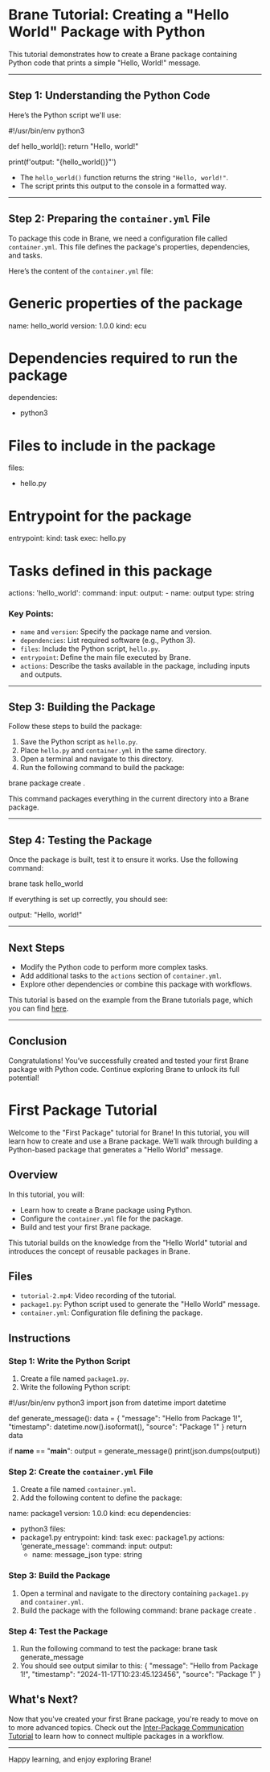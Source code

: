 # Brane Tutorial: Creating a "Hello World" Package with Python

This tutorial demonstrates how to create a Brane package containing Python code that prints a simple "Hello, World!" message.

---

## Step 1: Understanding the Python Code

Here’s the Python script we'll use:

#!/usr/bin/env python3

def hello_world():
    return "Hello, world!"

print(f'output: "{hello_world()}"')

- The `hello_world()` function returns the string `"Hello, world!"`.
- The script prints this output to the console in a formatted way.

---

## Step 2: Preparing the `container.yml` File

To package this code in Brane, we need a configuration file called `container.yml`. This file defines the package's properties, dependencies, and tasks.

Here’s the content of the `container.yml` file:

# Generic properties of the package
name: hello_world
version: 1.0.0
kind: ecu

# Dependencies required to run the package
dependencies:
- python3

# Files to include in the package
files:
- hello.py

# Entrypoint for the package
entrypoint:
  kind: task
  exec: hello.py

# Tasks defined in this package
actions:
  'hello_world':
    command:
    input:
    output:
    - name: output
      type: string

### Key Points:
- `name` and `version`: Specify the package name and version.
- `dependencies`: List required software (e.g., Python 3).
- `files`: Include the Python script, `hello.py`.
- `entrypoint`: Define the main file executed by Brane.
- `actions`: Describe the tasks available in the package, including inputs and outputs.

---

## Step 3: Building the Package

Follow these steps to build the package:

1. Save the Python script as `hello.py`.
2. Place `hello.py` and `container.yml` in the same directory.
3. Open a terminal and navigate to this directory.
4. Run the following command to build the package:

brane package create .

This command packages everything in the current directory into a Brane package.

---

## Step 4: Testing the Package

Once the package is built, test it to ensure it works. Use the following command:

brane task hello_world

If everything is set up correctly, you should see:

output: "Hello, world!"

---

## Next Steps

- Modify the Python code to perform more complex tasks.
- Add additional tasks to the `actions` section of `container.yml`.
- Explore other dependencies or combine this package with workflows.

This tutorial is based on the example from the Brane tutorials page, which you can find [here](https://wiki.enablingpersonalizedinterventions.nl/tutorials/tutorials/2023-04-20/p1_hello_world.html).

---

## Conclusion

Congratulations! You’ve successfully created and tested your first Brane package with Python code. Continue exploring Brane to unlock its full potential!







# First Package Tutorial

Welcome to the "First Package" tutorial for Brane! In this tutorial, you will learn how to create and use a Brane package. We’ll walk through building a Python-based package that generates a "Hello World" message.

## Overview

In this tutorial, you will:
- Learn how to create a Brane package using Python.
- Configure the `container.yml` file for the package.
- Build and test your first Brane package.

This tutorial builds on the knowledge from the "Hello World" tutorial and introduces the concept of reusable packages in Brane.

## Files

- `tutorial-2.mp4`: Video recording of the tutorial.
- `package1.py`: Python script used to generate the "Hello World" message.
- `container.yml`: Configuration file defining the package.

## Instructions

### Step 1: Write the Python Script
1. Create a file named `package1.py`.
2. Write the following Python script:

#!/usr/bin/env python3
import json
from datetime import datetime

def generate_message():
    data = {
        "message": "Hello from Package 1!",
        "timestamp": datetime.now().isoformat(),
        "source": "Package 1"
    }
    return data

if __name__ == "__main__":
    output = generate_message()
    print(json.dumps(output))

### Step 2: Create the `container.yml` File
1. Create a file named `container.yml`.
2. Add the following content to define the package:

name: package1
version: 1.0.0
kind: ecu
dependencies:
- python3
files:
- package1.py
entrypoint:
  kind: task
  exec: package1.py
actions:
  'generate_message':
    command:
    input:
    output:
    - name: message_json
      type: string

### Step 3: Build the Package
1. Open a terminal and navigate to the directory containing `package1.py` and `container.yml`.
2. Build the package with the following command:
brane package create .

### Step 4: Test the Package
1. Run the following command to test the package:
brane task generate_message
2. You should see output similar to this:
{
  "message": "Hello from Package 1!",
  "timestamp": "2024-11-17T10:23:45.123456",
  "source": "Package 1"
}

## What's Next?

Now that you've created your first Brane package, you're ready to move on to more advanced topics. Check out the [Inter-Package Communication Tutorial](../03-inter-package-communication/README.md) to learn how to connect multiple packages in a workflow.

---

Happy learning, and enjoy exploring Brane!

